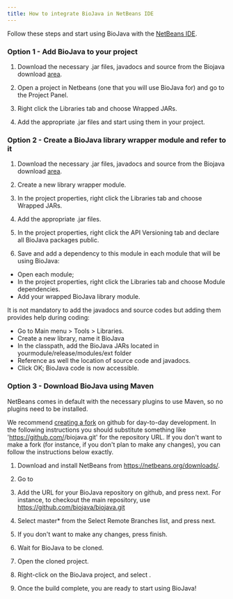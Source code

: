 ```yaml
---
title: How to integrate BioJava in NetBeans IDE
---
```


Follow these steps and start using BioJava with the [NetBeans
IDE](http://www.netbeans.org).

### Option 1 - Add BioJava to your project

1) Download the necessary .jar files, javadocs and source from the
Biojava download [area](BioJava:Download_1.8 "wikilink").

2) Open a project in Netbeans (one that you will use BioJava for) and go
to the Project Panel.

3) Right click the Libraries tab and choose Wrapped JARs.

4) Add the appropriate .jar files and start using them in your project.

### Option 2 - Create a BioJava library wrapper module and refer to it

1) Download the necessary .jar files, javadocs and source from the
Biojava download [area](BioJava:Download_1.8 "wikilink").

2) Create a new library wrapper module.

3) In the project properties, right click the Libraries tab and choose
Wrapped JARs.

4) Add the appropriate .jar files.

5) In the project properties, right click the API Versioning tab and
declare all BioJava packages public.

6) Save and add a dependency to this module in each module that will be
using BioJava:

-   Open each module;
-   In the project properties, right click the Libraries tab and choose
    Module dependencies.
-   Add your wrapped BioJava library module.

It is not mandatory to add the javadocs and source codes but adding them
provides help during coding:

-   Go to Main menu \> Tools \> Libraries.
-   Create a new library, name it BioJava
-   In the classpath, add the BioJava JARs located in
    yourmodule/release/modules/ext folder
-   Reference as well the location of source code and javadocs.
-   Click OK; BioJava code is now accessible.

### Option 3 - Download BioJava using Maven

NetBeans comes in default with the necessary plugins to use Maven, so no
plugins need to be installed.

We recommend [creating a
fork](https://help.github.com/articles/fork-a-repo) on github for
day-to-day development. In the following instructions you should
substitute something like '<https://github.com/><username>/biojava.git'
for the repository URL. If you don't want to make a fork (for instance,
if you don't plan to make any changes), you can follow the instructions
below exactly.

1.  Download and install NetBeans from
    <https://netbeans.org/downloads/>.
2.  Go to
3.  Add the URL for your BioJava repository on github, and press next.
    For instance, to checkout the main repository, use
        https://github.com/biojava/biojava.git

4.  Select master\* from the Select Remote Branches list, and press
    next.
5.  If you don't want to make any changes, press finish.
6.  Wait for BioJava to be cloned.
7.  Open the cloned project.
8.  Right-click on the BioJava project, and select .
9.  Once the build complete, you are ready to start using BioJava!

